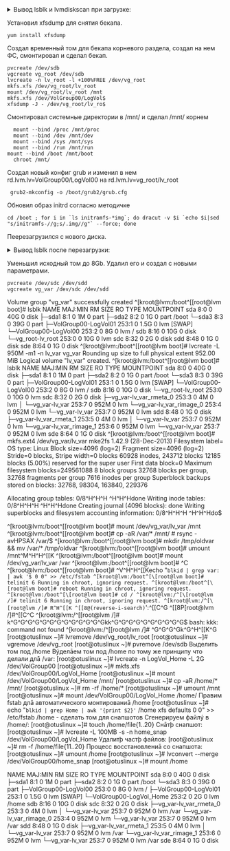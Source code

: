 <details> <summary>Вывод lsblk и lvmdiskscan при загрузке:</summary>
	
		NAME                    MAJ:MIN RM  SIZE RO TYPE MOUNTPOINT
    sda                       8:0    0   40G  0 disk
    ├─sda1                    8:1    0    1M  0 part
    ├─sda2                    8:2    0    1G  0 part /boot
    └─sda3                    8:3    0   39G  0 part
      ├─VolGroup00-LogVol00 253:0    0 37.5G  0 lvm  /
      └─VolGroup00-LogVol01 253:1    0  1.5G  0 lvm  [SWAP]
    sdb                       8:16   0   10G  0 disk
    sdc                       8:32   0    2G  0 disk
    sdd                       8:48   0    1G  0 disk
    sde                       8:64   0    1G  0 disk


    /dev/VolGroup00/LogVol00 [     <37.47 GiB]
    /dev/VolGroup00/LogVol01 [       1.50 GiB]
    /dev/sda2                [       1.00 GiB]
    /dev/sda3                [     <39.00 GiB] LVM physical volume
    /dev/sdb                 [      10.00 GiB]
    /dev/sdc                 [       2.00 GiB]
    /dev/sdd                 [       1.00 GiB]
    /dev/sde                 [       1.00 GiB]
    4 disks
    3 partitions
    0 LVM physical volume whole disks
    1 LVM physical volume
  </details>
 
 Установил xfsdump для снятия бекапа.
 
    yum install xfsdump
    
Создал временный том для бекапа корневого раздела, создал на нем ФС, смонтировал и сделал бекап.

    pvcreate /dev/sdb
    vgcreate vg_root /dev/sdb
    lvcreate -n lv_root -l +100%FREE /dev/vg_root
    mkfs.xfs /dev/vg_root/lv_root
    mount /dev/vg_root/lv_root /mnt
    mkfs.xfs /dev/VolGroup00/LogVol$
    xfsdump -J - /dev/vg_root/lv_ro$

Смонтировал системные директории в /mnt/ и сделал /mnt/ корнем

	  mount --bind /proc /mnt/proc
	  mount --bind /dev /mnt/dev
	  mount --bind /sys /mnt/sys
	  mount --bind /run /mnt/run
    mount --bind /boot /mnt/boot
	  chroot /mnt/
  
Создал новый конфиг grub и изменил в нем rd.lvm.lv=VolGroup00/LogVol00 на rd.lvm.lv=vg_root/lv_root
    
     grub2-mkconfig -o /boot/grub2/grub.cfg
     
Обновил образ initrd согласно методичке

    cd /boot ; for i in `ls initramfs-*img`; do dracut -v $i `echo $i|sed "s/initramfs-//g;s/.img//g"` --force; done

Пеерезагрузился с нового диска.

<details> <summary>Вывод lsblk после перезагрузки:</summary>
	
		NAME                    MAJ:MIN RM  SIZE RO TYPE MOUNTPOINT
    sda                       8:0    0   40G  0 disk
    ├─sda1                    8:1    0    1M  0 part
    ├─sda2                    8:2    0    1G  0 part /boot
    └─sda3                    8:3    0   39G  0 part
      ├─VolGroup00-LogVol01 253:1    0  1.5G  0 lvm  [SWAP]
      └─VolGroup00-LogVol00 253:2    0 37.5G  0 lvm
    sdb                       8:16   0   10G  0 disk
    └─vg_root-lv_root       253:0    0   10G  0 lvm  /
    sdc                       8:32   0    2G  0 disk
    sdd                       8:48   0    1G  0 disk
    sde                       8:64   0    1G  0 disk
</details>

Уменьшил исходный том до 8Gb. Удалил его и создал с новыми параметрами.

    pvcreate /dev/sdc /dev/sdd
    vgcreate vg_var /dev/sdc /dev/sdd
  Volume group "vg_var" successfully created
^[kroot@lvm:/boot^[\[root@lvm boot]# lsblk
NAME                    MAJ:MIN RM  SIZE RO TYPE MOUNTPOINT
sda                       8:0    0   40G  0 disk
├─sda1                    8:1    0    1M  0 part
├─sda2                    8:2    0    1G  0 part /boot
└─sda3                    8:3    0   39G  0 part
  ├─VolGroup00-LogVol01 253:1    0  1.5G  0 lvm  [SWAP]
  └─VolGroup00-LogVol00 253:2    0    8G  0 lvm  /
sdb                       8:16   0   10G  0 disk
└─vg_root-lv_root       253:0    0   10G  0 lvm
sdc                       8:32   0    2G  0 disk
sdd                       8:48   0    1G  0 disk
sde                       8:64   0    1G  0 disk
^[kroot@lvm:/boot^[\[root@lvm boot]# lvcreate -L 950M -m1 -n lv_var vg_var
  Rounding up size to full physical extent 952.00 MiB
  Logical volume "lv_var" created.
^[kroot@lvm:/boot^[\[root@lvm boot]# lsblk
NAME                     MAJ:MIN RM  SIZE RO TYPE MOUNTPOINT
sda                        8:0    0   40G  0 disk
├─sda1                     8:1    0    1M  0 part
├─sda2                     8:2    0    1G  0 part /boot
└─sda3                     8:3    0   39G  0 part
  ├─VolGroup00-LogVol01  253:1    0  1.5G  0 lvm  [SWAP]
  └─VolGroup00-LogVol00  253:2    0    8G  0 lvm  /
sdb                        8:16   0   10G  0 disk
└─vg_root-lv_root        253:0    0   10G  0 lvm
sdc                        8:32   0    2G  0 disk
├─vg_var-lv_var_rmeta_0  253:3    0    4M  0 lvm
│ └─vg_var-lv_var        253:7    0  952M  0 lvm
└─vg_var-lv_var_rimage_0 253:4    0  952M  0 lvm
  └─vg_var-lv_var        253:7    0  952M  0 lvm
sdd                        8:48   0    1G  0 disk
├─vg_var-lv_var_rmeta_1  253:5    0    4M  0 lvm
│ └─vg_var-lv_var        253:7    0  952M  0 lvm
└─vg_var-lv_var_rimage_1 253:6    0  952M  0 lvm
  └─vg_var-lv_var        253:7    0  952M  0 lvm
sde                        8:64   0    1G  0 disk
^[kroot@lvm:/boot^[\[root@lvm boot]# mkfs.ext4 /dev/vg_var/lv_var
mke2fs 1.42.9 (28-Dec-2013)
Filesystem label=
OS type: Linux
Block size=4096 (log=2)
Fragment size=4096 (log=2)
Stride=0 blocks, Stripe width=0 blocks
60928 inodes, 243712 blocks
12185 blocks (5.00%) reserved for the super user
First data block=0
Maximum filesystem blocks=249561088
8 block groups
32768 blocks per group, 32768 fragments per group
7616 inodes per group
Superblock backups stored on blocks:
        32768, 98304, 163840, 229376

Allocating group tables: 0/8^H^H^H   ^H^H^Hdone
Writing inode tables: 0/8^H^H^H   ^H^H^Hdone
Creating journal (4096 blocks): done
Writing superblocks and filesystem accounting information: 0/8^H^H^H   ^H^H^Hdo$

^[kroot@lvm:/boot^[\[root@lvm boot]# mount /dev/vg_var/lv_var /mnt
^[kroot@lvm:/boot^[\[root@lvm boot]# cp -aR /var/* /mnt/ # rsync -avHPSAX /var/$
^[kroot@lvm:/boot^[\[root@lvm boot]# mkdir /tmp/oldvar && mv /var/* /tmp/oldvar
^[kroot@lvm:/boot^[\[root@lvm boot]#  umount /mnt^M^H^H^[[K
^[kroot@lvm:/boot^[\[root@lvm boot]# mount /dev/vg_var/lv_var /var
^[kroot@lvm:/boot^[\[root@lvm boot]# ^C
^[kroot@lvm:/boot^[\[root@lvm boot]# ^V^H^H^[[Kecho "`blkid | grep var: | awk '$
 0 0" >> /etc/fstab
^[kroot@lvm:/boot^[\[root@lvm boot]# telinit 6
Running in chroot, ignoring request.
^[kroot@lvm:/boot^[\[root@lvm boot]# reboot
Running in chroot, ignoring request.
^[kroot@lvm:/boot^[\[root@lvm boot]# cd /
^[kroot@lvm:/^[\[root@lvm /]# telinit 6
Running in chroot, ignoring request.
^[kroot@lvm:/^[\[root@lvm /]# R^H^[[K
^[[8@(reverse-i-search)`':^[[C^G
^[[8P[root@lvm /]#^[[C^C
^[kroot@lvm:/^[\[root@lvm /]# k^G^G^G^G^G^G^G^G^G^G^G^G^Gkk^G^G^G^G^G^G^G^G^G^G$
bash: kkk: command not found
^[kroot@lvm:/^[\[root@lvm /]# ^G^G^G^Gk^G^H^[[K^G
[root@otuslinux ~]# lvremove /dev/vg_root/lv_root
[root@otuslinux ~]# vgremove /dev/vg_root
[root@otuslinux ~]# pvremove /dev/sdb
Выделить том под /home
Вýделāем том под /home по тому же принципу что делали длā /var:
[root@otuslinux ~]# lvcreate -n LogVol_Home -L 2G /dev/VolGroup00
[root@otuslinux ~]# mkfs.xfs /dev/VolGroup00/LogVol_Home
[root@otuslinux ~]# mount /dev/VolGroup00/LogVol_Home /mnt/
[root@otuslinux ~]# cp -aR /home/* /mnt/
[root@otuslinux ~]# rm -rf /home/*
[root@otuslinux ~]# umount /mnt
[root@otuslinux ~]# mount /dev/VolGroup00/LogVol_Home /home/
Правим fstab длā автоматического монтированиā /home
[root@otuslinux ~]# echo "`blkid | grep Home | awk '{print $2}'` /home xfs defaults 0 0" >> /etc/fstab
/home - сделать том для снапшотов
Сгенерируем файлý в /home/:
[root@otuslinux ~]# touch /home/file{1..20}
Снāтþ снапшот:
[root@otuslinux ~]# lvcreate -L 100MB -s -n home_snap /dev/VolGroup00/LogVol_Home
Удалитþ частþ файлов:
[root@otuslinux ~]# rm -f /home/file{11..20}
Процесс восстановлениā со снапшота:
[root@otuslinux ~]# umount /home
[root@otuslinux ~]# lvconvert --merge /dev/VolGroup00/home_snap
[root@otuslinux ~]# mount /home


NAME                       MAJ:MIN RM  SIZE RO TYPE MOUNTPOINT
sda                          8:0    0   40G  0 disk
├─sda1                       8:1    0    1M  0 part
├─sda2                       8:2    0    1G  0 part /boot
└─sda3                       8:3    0   39G  0 part
  ├─VolGroup00-LogVol00    253:0    0    8G  0 lvm  /
  ├─VolGroup00-LogVol01    253:1    0  1.5G  0 lvm  [SWAP]
  └─VolGroup00-LogVol_Home 253:2    0    2G  0 lvm  /home
sdb                          8:16   0   10G  0 disk
sdc                          8:32   0    2G  0 disk
├─vg_var-lv_var_rmeta_0    253:3    0    4M  0 lvm
│ └─vg_var-lv_var          253:7    0  952M  0 lvm  /var
└─vg_var-lv_var_rimage_0   253:4    0  952M  0 lvm
  └─vg_var-lv_var          253:7    0  952M  0 lvm  /var
sdd                          8:48   0    1G  0 disk
├─vg_var-lv_var_rmeta_1    253:5    0    4M  0 lvm
│ └─vg_var-lv_var          253:7    0  952M  0 lvm  /var
└─vg_var-lv_var_rimage_1   253:6    0  952M  0 lvm
  └─vg_var-lv_var          253:7    0  952M  0 lvm  /var
sde                          8:64   0    1G  0 disk
